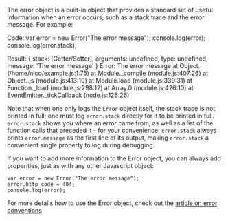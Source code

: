 The error object is a built-in object that provides a standard set of useful information when an error occurs, such as a stack trace and the error message. For example:

Code:
    var error = new Error("The error message");
    console.log(error);
    console.log(error.stack);

Result:
    { stack: [Getter/Setter],
      arguments: undefined,
      type: undefined,
      message: 'The error message' }
    Error: The error message
        at Object.<anonymous> (/home/nico/example.js:1:75)
        at Module._compile (module.js:407:26)
        at Object..js (module.js:413:10)
        at Module.load (module.js:339:31)
        at Function._load (module.js:298:12)
        at Array.0 (module.js:426:10)
        at EventEmitter._tickCallback (node.js:126:26)

Note that when one only logs the `Error` object itself, the stack trace is not printed in full; one must log `error.stack` directly for it to be printed in full.  `error.stack` shows you where an error came from, as well as a list of the function calls that preceded it - for your convenience, `error.stack` always prints `error.message` as the first line of its output, making `error.stack` a convenient single property to log during debugging.

If you want to add more information to the Error object, you can always add properities, just as with any other Javascript object: 

    var error = new Error("The error message");
    error.http_code = 404;
    console.log(error);

For more details how to use the Error object, check out the [article on error conventions](/what-are-the-error-conventions)
